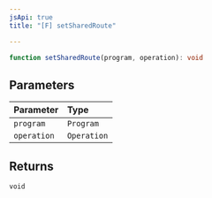 ```yaml
---
jsApi: true
title: "[F] setSharedRoute"

---
```

```ts
function setSharedRoute(program, operation): void
```

## Parameters

| Parameter | Type |
| :------ | :------ |
| `program` | `Program` |
| `operation` | `Operation` |

## Returns

`void`
